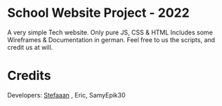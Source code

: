 # School Website Project - 2022

A very simple Tech website. Only pure JS, CSS & HTML
Includes some Wireframes & Documentation in german.
Feel free to us the scripts, and credit us at will.

# Credits

  Developers: [Stefaaan](https://twitter.com/Stefaaan06) , Eric, SamyEpik30
  
    
  
